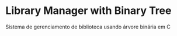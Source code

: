 # Library Manager with Binary Tree
 Sistema de gerenciamento de biblioteca usando árvore binária em C
